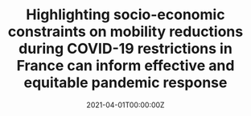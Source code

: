 ---
title: "Highlighting socio-economic constraints on mobility reductions during COVID-19 restrictions in France can inform effective and equitable pandemic response"


authors:
 - admin
 - Jonggul Lee
 - Shweta Bansal
 - Stefania Rubrichi
 - Vittoria Colizza


author_notes:
 - ''
 - ''
 - ''
 - ''
 - ''


date: '2021-04-01T00:00:00Z'
doi: '10.1093/jtm/taab045'


publishDate: '2017-01-01T00:00:00Z'


# Enter a publication type from the CSL standard. See https://docs.citationstyles.org/en/stable/specification.html?highlight=publication%20type#type-terms.
# basically ['article-journal'] , ['paper-conference'] , ['book'] and so on. IMPORTANT: ['article'] for preprints.
# even if 1 type, always put in list
publication_types: ['article-journal']


publication: In *Journal of Travel Medicine*
publication_short: In *Journal of Travel Medicine*


abstract: ""


tags: []


featured: false


links:
 - name: Journal website
   url: https://doi.org/10.1093/jtm/taab045


image:
 caption: ''
 focal_point: ''
 preview_only: false


---